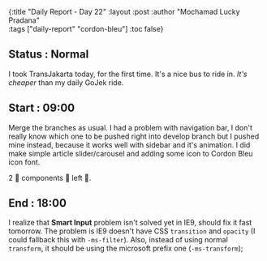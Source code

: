 {:title "Daily Report - Day 22"
 :layout :post
 :author "Mochamad Lucky Pradana"   
 :tags  ["daily-report" "cordon-bleu"]
 :toc false}

## **Status : Normal**
I took TransJakarta today, for the first time. It's a nice bus to ride in.
*It's cheaper* than my daily GoJek ride.

## **Start : 09:00**
Merge the branches as usual. I had a problem with navigation bar, I don't really know which one to be pushed right into develop branch but I pushed mine instead, because it works well with sidebar and it's animation.
I did make simple article slider/carousel and adding some icon to Cordon Bleu icon font.

2 👏 components 👏 left 👏. 

## **End : 18:00**
I realize that **Smart Input** problem isn't solved yet in IE9, should fix it fast tomorrow.
The problem is IE9 doesn't have CSS `transition` and `opacity` (I could fallback this with `-ms-filter`).
Also, instead of using normal `transform`, it should be using the microsoft prefix one (`-ms-transform`);  
